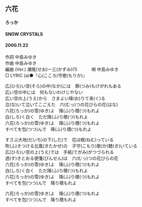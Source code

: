 ## 六花
#### ろっか
#### SNOW CRYSTALS
#### 2000.11.22


作詞     中島みゆき　　　　　   
作曲      中島みゆき  　　　   
編曲 (Ver.) 瀬尾(せお)一三(かずみ)(1)　　　
唄     中島みゆき     
□ LYRIC (a)●『心(こころ)守歌(もりか)』  
  
  
広(ひろ)い空(そら)の中(なか)には　罪(つみ)もけがれもある  
広い空の中には　何もないわけじやない  
広い空の上(うえ)から　さまよい降(お)りて来(く)る  
泣(な)いて泣いてこごえた　六(むっ)つの花びらの花(はな)  
六花(ろっか)の雪(ゆき)よ　降(ふ)り積(つ)もれよ  
白(しろ)く白く　ただ降(ふ)り積(つ)もれよ  
六花(ろっか)の雪(ゆき)よ　降(ふ)り積(つ)もれよ  
すべてを包(つつ)んで　降(ふ)り積(つ)もれよ  
  
すさぶ大地(だいち)の下(した)で　花は眠(ねむ)っている  
吹(ふ)きつける北風(きたかぜ)の　子守(こもり)歌(か)聴(き)いている  
広(ひろ)い空の上(うえ)では　手紙(てがみ)がつづられる  
透(す)きとおる便箋(びんせん)は　六(むっ)つの花びらの花  
六花(ろっか)の雪(ゆき)よ　降(ふ)り積(つ)もれよ  
白(しろ)く白く　ただ降(ふ)り積(つ)もれよ  
六花(ろっか)の雪(ゆき)よ　降(ふ)り積(つ)もれよ  
すべてを包(つつ)んで　降り積もれよ  
  
六花(ろっか)の雪(ゆき)よ　降(ふ)り積(つ)もれよ  
すべてを包(つつ)んで　降り積もれよ  